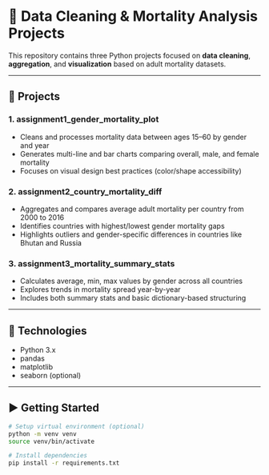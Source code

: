 # 🧼 Data Cleaning & Mortality Analysis Projects

This repository contains three Python projects focused on **data cleaning**, **aggregation**, and **visualization** based on adult mortality datasets.

---

## 📁 Projects

### 1. assignment1_gender_mortality_plot

- Cleans and processes mortality data between ages 15–60 by gender and year
- Generates multi-line and bar charts comparing overall, male, and female mortality
- Focuses on visual design best practices (color/shape accessibility)

### 2. assignment2_country_mortality_diff

- Aggregates and compares average adult mortality per country from 2000 to 2016
- Identifies countries with highest/lowest gender mortality gaps
- Highlights outliers and gender-specific differences in countries like Bhutan and Russia

### 3. assignment3_mortality_summary_stats

- Calculates average, min, max values by gender across all countries
- Explores trends in mortality spread year-by-year
- Includes both summary stats and basic dictionary-based structuring

---

## 🔧 Technologies

- Python 3.x
- pandas
- matplotlib
- seaborn (optional)

---

## ▶️ Getting Started

```bash
# Setup virtual environment (optional)
python -m venv venv
source venv/bin/activate

# Install dependencies
pip install -r requirements.txt
